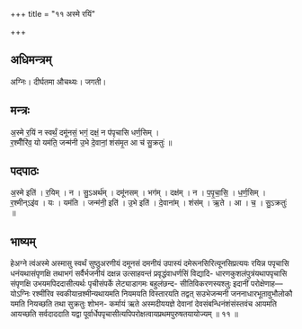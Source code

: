 +++
title = "११ अस्मे रयिं"

+++
## अधिमन्त्रम्
अग्निः। दीर्घतमा औचथ्यः। जगती।

## मन्त्रः
अ॒स्मे र॒यिं न स्वर्थं॒ दमू॑नसं॒ भगं॒ दक्षं॒ न प॑पृचासि धर्ण॒सिम् ।  
र॒श्मीँरि॑व॒ यो यम॑ति॒ जन्म॑नी उ॒भे दे॒वानां॒ शंस॑मृ॒त आ च॑ सु॒क्रतुः॑ ॥

## पदपाठः
अ॒स्मे इति॑ । र॒यिम् । न । सु॒ऽअर्थ॑म् । दमू॑नसम् । भग॑म् । दक्ष॑म् । न । प॒पृ॒चा॒सि॒ । ध॒र्ण॒सिम् ।  
र॒श्मीन्ऽइ॑व । यः । यम॑ति । जन्म॑नी॒ इति॑ । उ॒भे इति॑ । दे॒वाना॑म् । शंस॑म् । ऋ॒ते । आ । च॒ । सु॒ऽक्रतुः॑ ॥

## भाष्यम्
हेअग्ने त्वंअस्मे अस्मासु स्वर्थं सुष्ठुअरणीयं दमूनसं दमनीयं उपास्यं दमेरूनसिरित्यूनसिप्रत्ययः रयिन्न पपृचासि धनंयथासंपृणक्षि तथाभगं सर्वैर्भजनीयं दक्षन्न उत्साहवन्तं प्रवृद्धंवाधर्णसिं विद्यादि- धारणकुशलंपुत्रंयथापपृचासि संपृणक्षि उभयमपिददासीत्यर्थः पृचीसंपर्के लेट्याडागमः बहुलंछन्द- सीतिविकरणस्यश्लुः इदानीं परोक्षेणाह—योऽग्निः रश्मींरिव स्वकीयान्रश्मीन्यथायमति नियमयति विस्तारयति तद्वत् सउभेजन्मनी जननाधारभूतावुभौलोकौ यमति नियच्छति तथा सुक्रतुः शोभन- कर्मायं ऋते अस्मदीययज्ञे देवानां देवसंबन्धिनंशंसंस्तवंच आयमति आयच्छति सर्वदाददाति यद्वा पूर्वार्धेपपृचासीत्यपिपरोक्षत्वायप्रथमपुरुषतयायोज्यम् ॥ ११ ॥